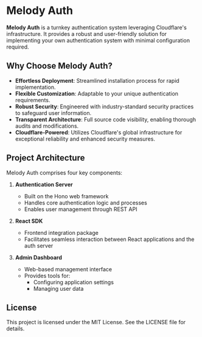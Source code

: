 # Melody Auth

**Melody Auth** is a turnkey authentication system leveraging Cloudflare's infrastructure. It provides a robust and user-friendly solution for implementing your own authentication system with minimal configuration required.

## Why Choose Melody Auth?

- **Effortless Deployment**: Streamlined installation process for rapid implementation.
- **Flexible Customization**: Adaptable to your unique authentication requirements.
- **Robust Security**: Engineered with industry-standard security practices to safeguard user information.
- **Transparent Architecture**: Full source code visibility, enabling thorough audits and modifications.
- **Cloudflare-Powered**: Utilizes Cloudflare's global infrastructure for exceptional reliability and enhanced security measures.

## Project Architecture

Melody Auth comprises four key components:

1. **Authentication Server**
   - Built on the Hono web framework
   - Handles core authentication logic and processes
   - Enables user management through REST API

2. **React SDK**
   - Frontend integration package
   - Facilitates seamless interaction between React applications and the auth server

3. **Admin Dashboard**
   - Web-based management interface
   - Provides tools for:
     - Configuring application settings
     - Managing user data

## License

This project is licensed under the MIT License. See the LICENSE file for details.
